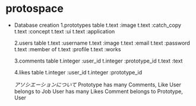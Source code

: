 # protospace
* Database creation
  1.prototypes table
   t.text :image
   t.text :catch_copy
   t.text :concept
   t.text :ui
   t.text :application

  2.users table
   t.text :username
   t.text :image
   t.text :email
   t.text :password
   t.text :member of
   t.text :profile
   t.text :works

  3.comments table
   t.integer :user_id
   t.integer :prototype_id
   t.text :text

  4.likes table
   t.integer :user_id
   t.integer :prototype_id


  *アソシエーションについて*
   Prototype has many Comments, Like
   User belongs to Job
   User has many Likes
   Comment belongs to Prototype, User
